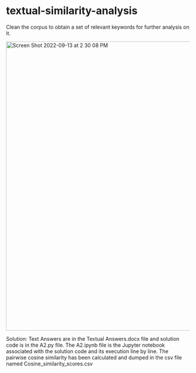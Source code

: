 # textual-similarity-analysis
Clean the corpus to obtain a set of relevant keywords for further analysis on it.


<img width="790" alt="Screen Shot 2022-09-13 at 2 30 08 PM" src="https://user-images.githubusercontent.com/54576135/189880339-c1eaff38-79b6-4248-a51d-766ee447239e.png">


Solution: Text Answers are in the Textual Answers.docx file and solution code is in the A2.py file. The A2.ipynb file is the Jupyter notebook associated with the solution code and its execution line by line. The pairwise cosine similarity has been calculated and dumped in the csv file named Cosine_similarity_scores.csv
